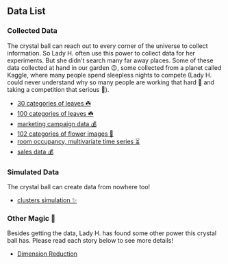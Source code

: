 ## Data List

### Collected Data
The crystal ball can reach out to every corner of the universe to collect information. So Lady H. often use this power to collect data for her experiments. But she didn't search many far away places. Some of these data collected at hand in our garden 😉, some collected from a planet called Kaggle, where many people spend sleepless nights to compete (Lady H. could never understand why so many people are working that hard 🤔 and taking a competition that serious 🤔).

* [30 categories of leaves ☘️][1]
* [100 categories of leaves ☘️][2]
* [marketing campaign data 💰][3]
* [102 categories of flower images 🌺][4]
* [room occupancy, multivariate time series ⏳][5]
* [sales data 💰][6]
 
 
### Simulated Data
The crystal ball can create data from nowhere too!

* [clusters simulation ✨][7]


### Other Magic 🔮
Besides getting the data, Lady H. has found some other power this crystal ball has. Please read each story below to see more details!

* [Dimension Reduction][8]



[1]:https://github.com/lady-h-world/My_Garden/blob/main/code/crystal_ball/data_collector/generate_leaf.ipynb
[2]:https://github.com/lady-h-world/My_Garden/blob/main/code/crystal_ball/data_collector/generate_100leaves.ipynb
[3]:https://github.com/lady-h-world/My_Garden/blob/main/code/crystal_ball/data_collector/generate_campaign.ipynb
[4]:https://github.com/lady-h-world/My_Garden/blob/main/code/crystal_ball/data_collector/generate_flowers.ipynb
[5]:https://github.com/lady-h-world/My_Garden/blob/main/code/crystal_ball/data_collector/generate_multivariate_ts.ipynb
[6]:https://github.com/lady-h-world/My_Garden/blob/main/code/crystal_ball/data_collector/generate_sales.ipynb
[7]:https://github.com/lady-h-world/My_Garden/blob/main/code/crystal_ball/data_collector/simulate_clusters.ipynb
[8]:https://github.com/lady-h-world/My_Garden/blob/main/reading_pages/Crystal_Ball/dimensional_reduction.md
